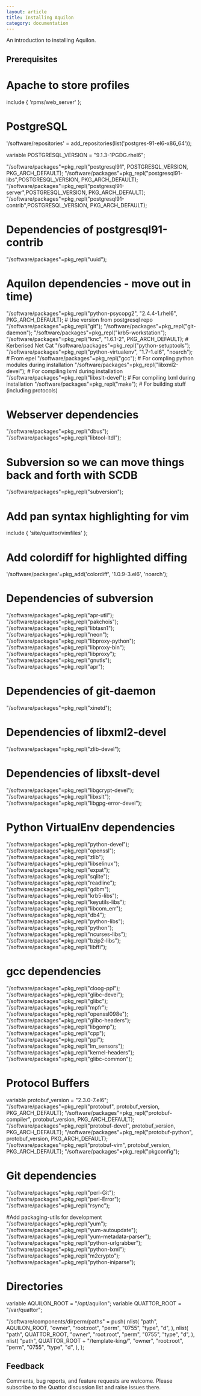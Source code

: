 ```yaml
---
layout: article
title: Installing Aquilon
category: documentation
---
```


An introduction to installing Aquilon.

Prerequisites
-------------

##
# Apache to store profiles
include { 'rpms/web_server' };

# PostgreSQL
'/software/repositories' = add_repositories(list('postgres-91-el6-x86_64'));

variable POSTGRESQL_VERSION = "9.1.3-1PGDG.rhel6";

"/software/packages"=pkg_repl("postgresql91", POSTGRESQL_VERSION, PKG_ARCH_DEFAULT);
"/software/packages"=pkg_repl("postgresql91-libs",POSTGRESQL_VERSION, PKG_ARCH_DEFAULT);
"/software/packages"=pkg_repl("postgresql91-server",POSTGRESQL_VERSION, PKG_ARCH_DEFAULT);
"/software/packages"=pkg_repl("postgresql91-contrib",POSTGRESQL_VERSION, PKG_ARCH_DEFAULT);

# Dependencies of postgresql91-contrib
"/software/packages"=pkg_repl("uuid");

# Aquilon dependencies - move out in time)
"/software/packages"=pkg_repl("python-psycopg2", "2.4.4-1.rhel6", PKG_ARCH_DEFAULT); # Use version from postgresql repo
"/software/packages"=pkg_repl("git");
"/software/packages"=pkg_repl("git-daemon");
"/software/packages"=pkg_repl("krb5-workstation");
"/software/packages"=pkg_repl("knc", "1.6.1-2", PKG_ARCH_DEFAULT); # Kerberised Net Cat
"/software/packages"=pkg_repl("python-setuptools");
"/software/packages"=pkg_repl("python-virtualenv", "1.7-1.el6", "noarch"); # From epel
"/software/packages"=pkg_repl("gcc"); # For compling python modules during installation
"/software/packages"=pkg_repl("libxml2-devel"); # For compiling lxml during installation
"/software/packages"=pkg_repl("libxslt-devel"); # For compiling lxml during installation
"/software/packages"=pkg_repl("make"); # For building stuff (including protocols)

# Webserver dependencies
"/software/packages"=pkg_repl("dbus");
"/software/packages"=pkg_repl("libtool-ltdl");

# Subversion so we can move things back and forth with SCDB
"/software/packages"=pkg_repl("subversion");

# Add pan syntax highlighting for vim
include { 'site/quattor/vimfiles' };

# Add colordiff for highlighted diffing
'/software/packages'=pkg_add('colordiff', '1.0.9-3.el6', 'noarch');


# Dependencies of subversion
"/software/packages"=pkg_repl("apr-util");
"/software/packages"=pkg_repl("pakchois");
"/software/packages"=pkg_repl("libtasn1");
"/software/packages"=pkg_repl("neon");
"/software/packages"=pkg_repl("libproxy-python");
"/software/packages"=pkg_repl("libproxy-bin");
"/software/packages"=pkg_repl("libproxy");
"/software/packages"=pkg_repl("gnutls");
"/software/packages"=pkg_repl("apr");


# Dependencies of git-daemon
"/software/packages"=pkg_repl("xinetd");

# Dependencies of libxml2-devel
"/software/packages"=pkg_repl("zlib-devel");

# Dependencies of libxslt-devel
"/software/packages"=pkg_repl("libgcrypt-devel");
"/software/packages"=pkg_repl("libxslt");
"/software/packages"=pkg_repl("libgpg-error-devel");


# Python VirtualEnv dependencies
"/software/packages"=pkg_repl("python-devel");
"/software/packages"=pkg_repl("openssl");
"/software/packages"=pkg_repl("zlib");
"/software/packages"=pkg_repl("libselinux");
"/software/packages"=pkg_repl("expat");
"/software/packages"=pkg_repl("sqlite");
"/software/packages"=pkg_repl("readline");
"/software/packages"=pkg_repl("gdbm");
"/software/packages"=pkg_repl("krb5-libs");
"/software/packages"=pkg_repl("keyutils-libs");
"/software/packages"=pkg_repl("libcom_err");
"/software/packages"=pkg_repl("db4");
"/software/packages"=pkg_repl("python-libs");
"/software/packages"=pkg_repl("python");
"/software/packages"=pkg_repl("ncurses-libs");
"/software/packages"=pkg_repl("bzip2-libs");
"/software/packages"=pkg_repl("libffi");

# gcc dependencies
"/software/packages"=pkg_repl("cloog-ppl");
"/software/packages"=pkg_repl("glibc-devel");
"/software/packages"=pkg_repl("glibc");
"/software/packages"=pkg_repl("mpfr");
"/software/packages"=pkg_repl("openssl098e");
"/software/packages"=pkg_repl("glibc-headers");
"/software/packages"=pkg_repl("libgomp");
"/software/packages"=pkg_repl("cpp");
"/software/packages"=pkg_repl("ppl");
"/software/packages"=pkg_repl("lm_sensors");
"/software/packages"=pkg_repl("kernel-headers");
"/software/packages"=pkg_repl("glibc-common");


# Protocol Buffers
variable protobuf_version = "2.3.0-7.el6";
"/software/packages"=pkg_repl("protobuf", protobuf_version, PKG_ARCH_DEFAULT);
"/software/packages"=pkg_repl("protobuf-compiler", protobuf_version, PKG_ARCH_DEFAULT);
"/software/packages"=pkg_repl("protobuf-devel", protobuf_version, PKG_ARCH_DEFAULT);
"/software/packages"=pkg_repl("protobuf-python", protobuf_version, PKG_ARCH_DEFAULT);
"/software/packages"=pkg_repl("protobuf-vim", protobuf_version, PKG_ARCH_DEFAULT);
"/software/packages"=pkg_repl("pkgconfig");



# Git dependencies
"/software/packages"=pkg_repl("perl-Git");
"/software/packages"=pkg_repl("perl-Error");
"/software/packages"=pkg_repl("rsync");

#Add packaging-utils for development
"/software/packages"=pkg_repl("yum");
"/software/packages"=pkg_repl("yum-autoupdate");
"/software/packages"=pkg_repl("yum-metadata-parser");
"/software/packages"=pkg_repl("python-urlgrabber");
"/software/packages"=pkg_repl("python-lxml");
"/software/packages"=pkg_repl("m2crypto");
"/software/packages"=pkg_repl("python-iniparse");


# Directories
variable AQUILON_ROOT = "/opt/aquilon";
variable QUATTOR_ROOT = "/var/quattor";

"/software/components/dirperm/paths" = push(
  nlist(
    "path", AQUILON_ROOT,
    "owner", "root:root",
    "perm", "0755",
    "type", "d",
  ),
  nlist(
    "path", QUATTOR_ROOT,
    "owner", "root:root",
    "perm", "0755",
    "type", "d",
  ),
  nlist(
    "path", QUATTOR_ROOT + "/template-king/",
    "owner", "root:root",
    "perm", "0755",
    "type", "d",
  ),
);
##


Feedback
--------

Comments, bug reports, and feature requests are welcome.  Please
subscribe to the Quattor discussion list and raise issues there.
